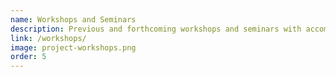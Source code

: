 ```yaml
---
name: Workshops and Seminars
description: Previous and forthcoming workshops and seminars with accompanying resources
link: /workshops/
image: project-workshops.png
order: 5
---
```

